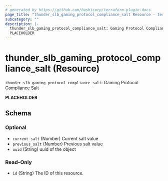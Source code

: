 ```yaml
---
# generated by https://github.com/hashicorp/terraform-plugin-docs
page_title: "thunder_slb_gaming_protocol_compliance_salt Resource - terraform-provider-thunder"
subcategory: ""
description: |-
  thunder_slb_gaming_protocol_compliance_salt: Gaming Protocol Compliance Salt
  PLACEHOLDER
---
```


# thunder_slb_gaming_protocol_compliance_salt (Resource)

`thunder_slb_gaming_protocol_compliance_salt`: Gaming Protocol Compliance Salt

__PLACEHOLDER__



<!-- schema generated by tfplugindocs -->
## Schema

### Optional

- `current_salt` (Number) Current salt value
- `previous_salt` (Number) Previous salt value
- `uuid` (String) uuid of the object

### Read-Only

- `id` (String) The ID of this resource.


